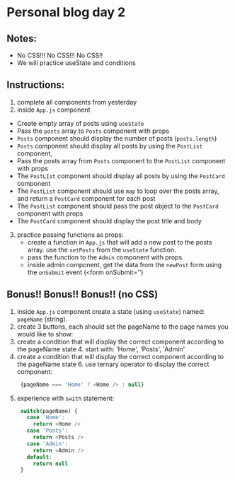 # Personal blog day 2

## Notes:
- No CSS!!! No CSS!!! No CSS!!
- We will practice useState and conditions

## Instructions:
1. complete all components from yesterday
2. inside `App.js` component 
 - Create empty array of posts using `useState`
 - Pass the `posts` array to `Posts` component with props
 - `Posts` component  should display the number of posts (`posts.length`)
 - `Posts` component should display all posts by using the `PostList` component,
 -  Pass the posts array from `Posts` component to the `PostList` component with props
 - The `PostLIst` component should display all posts by using the `PostCard` component
 - The `PostList` component should use `map` to loop over the posts array, and return a `PostCard` component for each post
 - The `PostList` component should pass the post object to the `PostCard` component with props
 - The `PostCard` component should display the post title and body
3. practice passing functions as props:
   - create a function in `App.js` that will add a new post to the posts array. use the `setPosts` from the `useState` function.
   - pass the function to the `Admin` component with props
   - inside admin component, get the data from the `newPost` form using the `onSubmit` event (<form onSubmit='')

## Bonus!! Bonus!! Bonus!! (no CSS)
1. inside `App.js` component create a state (using `useState`) named: `pageName` (string).
2. create 3 buttons, each should set the pageName to the page names you would like to show:
3. create a condition that will display the correct component according to the pageName state
   4. start with: 'Home', 'Posts', 'Admin'
5. create a condition that will display the correct component according to the pageName state
   6. use ternary operator to display the correct component: 
   ```javascript
    {pageName === 'Home' ? <Home /> : null}
   ```
7. experience with `swith` statement:
   ```javascript
    switch(pageName) {
      case 'Home':
        return <Home />
      case 'Posts':
        return <Posts />
      case 'Admin':
        return <Admin />
      default:
        return null
    }
   ```


